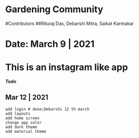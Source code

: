 # Gardening Community

#Contributors
##Rituraj Das, Debarshi Mitra, Saikat Karmakar

# Date: March 9 | 2021

# This is an instagram like app

***Todo***
## Mar 12 | 2021
    add login # done;Debarshi 12 th march 
    add layouts
    add home screen 
    change app color 
    add dark theme
    add material theme 
    
    
